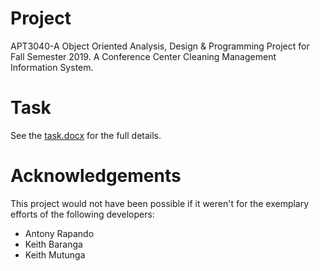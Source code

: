 # Project
APT3040-A Object Oriented Analysis, Design & Programming Project for Fall Semester 2019. A Conference Center Cleaning Management Information System.

# Task
See the [task.docx](https://github.com/eric-mahasi/project/blob/master/task.docx) for the full details.

# Acknowledgements
This project would not have been possible if it weren't for the exemplary efforts of the following developers:
* Antony Rapando
* Keith Baranga
* Keith Mutunga
